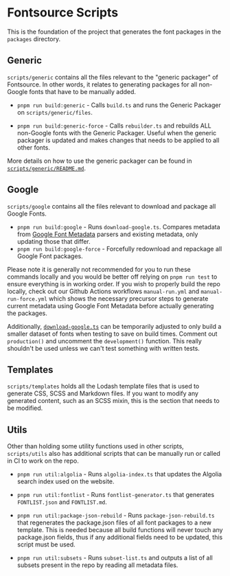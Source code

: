 # Fontsource Scripts

This is the foundation of the project that generates the font packages in the `packages` directory.

## Generic

`scripts/generic` contains all the files relevant to the "generic packager" of Fontsource. In other words, it relates to generating packages for all non-Google fonts that have to be manually added.

- `pnpm run build:generic` - Calls `build.ts` and runs the Generic Packager on `scripts/generic/files`.

- `pnpm run build:generic-force` - Calls `rebuilder.ts` and rebuilds ALL non-Google fonts with the Generic Packager. Useful when the generic packager is updated and makes changes that needs to be applied to all other fonts.

More details on how to use the generic packager can be found in [`scripts/generic/README.md`](https://github.com/fontsource/fontsource/blob/main/scripts/generic/README.md).

## Google

`scripts/google` contains all the files relevant to download and package all Google Fonts.

- `pnpm run build:google` - Runs `download-google.ts`. Compares metadata from [Google Font Metadata](https://github.com/fontsource/google-font-metadata) parsers and existing metadata, only updating those that differ.
- `pnpm run build:google-force` - Forcefully redownload and repackage all Google Font packages.

Please note it is generally not recommended for you to run these commands locally and you would be better off relying on `pnpm run test` to ensure everything is in working order. If you wish to properly build the repo locally, check out our Github Actions workflows `manual-run.yml` and `manual-run-force.yml` which shows the necessary precursor steps to generate current metadata using Google Font Metadata before actually generating the packages.

Additionally, [`download-google.ts`](https://github.com/fontsource/fontsource/blob/main/scripts/google/download-google.ts#L40) can be temporarily adjusted to only build a smaller dataset of fonts when testing to save on build times. Comment out `production()` and uncomment the `development()` function. This really shouldn't be used unless we can't test something with written tests.

## Templates

`scripts/templates` holds all the Lodash template files that is used to generate CSS, SCSS and Markdown files. If you want to modify any generated content, such as an SCSS mixin, this is the section that needs to be modified.

## Utils

Other than holding some utility functions used in other scripts, `scripts/utils` also has additional scripts that can be manually run or called in CI to work on the repo.

- `pnpm run util:algolia` - Runs `algolia-index.ts` that updates the Algolia search index used on the website.

- `pnpm run util:fontlist` - Runs `fontlist-generator.ts` that generates `FONTLIST.json` and `FONTLIST.md`.

- `pnpm run util:package-json-rebuild` - Runs `package-json-rebuild.ts` that regenerates the package.json files of all font packages to a new template. This is needed because all build functions will never touch any package.json fields, thus if any additional fields need to be updated, this script must be used.

- `pnpm run util:subsets` - Runs `subset-list.ts` and outputs a list of all subsets present in the repo by reading all metadata files.
